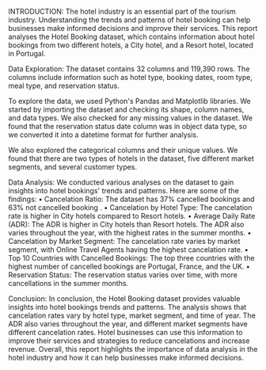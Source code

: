 INTRODUCTION: The hotel industry is an essential part of the tourism industry. Understanding the trends and patterns of hotel booking can help businesses make informed decisions and improve their services. This report analyses the Hotel Booking dataset, which contains information about hotel bookings from two different hotels, a City hotel, and a Resort hotel, located in Portugal.

Data Exploration: The dataset contains 32 columns and 119,390 rows. The columns include information such as hotel type, booking dates, room type, meal type, and reservation status.

To explore the data, we used Python's Pandas and Matplotlib libraries. We started by importing the dataset and checking its shape, column names, and data types. We also checked for any missing values in the dataset. We found that the reservation status date column was in object data type, so we converted it into a datetime format for further analysis.

We also explored the categorical columns and their unique values. We found that there are two types of hotels in the dataset, five different market segments, and several customer types.


Data Analysis: We conducted various analyses on the dataset to gain insights into hotel bookings' trends and patterns.
Here are some of the findings:
•	Cancelation Ratio: The dataset has 37% cancelled bookings and 63% not cancelled booking    . 
•	Cancelation by Hotel Type: The cancelation rate is higher in City hotels compared to Resort hotels.
•	Average Daily Rate (ADR): The ADR is higher in City hotels than Resort hotels. The ADR also varies throughout the year, with the highest rates in the summer months.
•	Cancelation by Market Segment: The cancelation rate varies by market segment, with Online Travel Agents having the highest cancelation rate.
•	Top 10 Countries with Cancelled Bookings: The top three countries with the highest number of cancelled bookings are Portugal, France, and the UK.
•	Reservation Status: The reservation status varies over time, with more cancellations in the summer months.


Conclusion: In conclusion, the Hotel Booking dataset provides valuable insights into hotel bookings trends and patterns. The analysis shows that cancelation rates vary by hotel type, market segment, and time of year. The ADR also varies throughout the year, and different market segments have different cancelation rates. Hotel businesses can use this information to improve their services and strategies to reduce cancelations and increase revenue.
Overall, this report highlights the importance of data analysis in the hotel industry and how it can help businesses make informed decisions.
